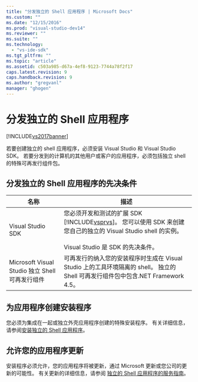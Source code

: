 ```yaml
---
title: "分发独立的 Shell 应用程序 | Microsoft Docs"
ms.custom: ""
ms.date: "12/15/2016"
ms.prod: "visual-studio-dev14"
ms.reviewer: ""
ms.suite: ""
ms.technology: 
  - "vs-ide-sdk"
ms.tgt_pltfrm: ""
ms.topic: "article"
ms.assetid: c503a985-d67a-4ef8-9123-7744a78f2f17
caps.latest.revision: 9
caps.handback.revision: 9
ms.author: "gregvanl"
manager: "ghogen"
---
```

# 分发独立的 Shell 应用程序
[!INCLUDE[vs2017banner](../code-quality/includes/vs2017banner.md)]

若要创建独立的 shell 应用程序，必须安装 Visual Studio 和 Visual Studio SDK。 若要分发到的计算机的其他用户或客户的应用程序，必须包括独立 shell 的特殊可再发行组件包。  
  
## 分发独立的 Shell 应用程序的先决条件  
  
|名称|描述|  
|--------|--------|  
|Visual Studio SDK|您必须开发和测试的扩展 SDK [!INCLUDE[vsprvs](../code-quality/includes/vsprvs_md.md)]。 您可以使用 SDK 来创建您自己的独立的 Visual Studio shell 的实例。<br /><br /> Visual Studio 是 SDK 的先决条件。|  
|Microsoft Visual Studio 独立 Shell 可再发行组件|可再发行的纳入您的安装程序时生成在 Visual Studio 上的工具环境隔离的 shell。 独立的 Shell 可再发行组件包中包含.NET Framework 4.5。|  
  
## 为应用程序创建安装程序  
 您必须为集成在一起或独立外壳应用程序创建的特殊安装程序。 有关详细信息，请参阅[安装独立的 Shell 应用程序](../extensibility/installing-an-isolated-shell-application.md)。  
  
## 允许您的应用程序更新  
 安装程序必须允许，您的应用程序将被更新，通过 Microsoft 更新或您公司的更新的可能性。 有关更新的详细信息，请参阅 [独立的 Shell 应用程序的服务指南](../extensibility/servicing-guidelines-for-isolated-shell-applications.md)。